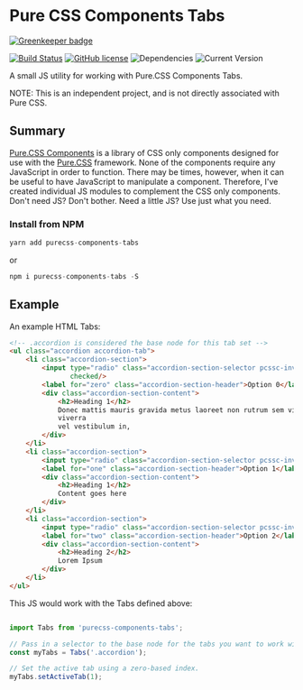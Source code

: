 Pure CSS Components Tabs
==================

[![Greenkeeper badge](https://badges.greenkeeper.io/joe-crick/pure-css-components-tabs.svg)](https://greenkeeper.io/)

[![Build Status](https://travis-ci.org/joe-crick/pure-css-components-tabs.svg?branch=master)](https://travis-ci.org/joe-crick/pure-css-components-tabs)
[![GitHub license](https://img.shields.io/github/license/Day8/re-frame.svg)](license.txt) 
![Dependencies](https://img.shields.io/badge/dependencies-up%20to%20date-brightgreen.svg)
![Current Version](https://img.shields.io/badge/version-0.0.1-green.svg)


A small JS utility for working with Pure.CSS Components Tabs. 

NOTE: This is an independent project, and is not directly associated with Pure CSS.

## Summary

[Pure.CSS Components](https://github.com/joe-crick/pure-css-components) is a library of CSS only components designed 
for use with the [Pure.CSS](https://purecss.io) framework. None of the components require any JavaScript in order to 
function. There may be times, however, when it can be useful to have JavaScript to manipulate a component. Therefore, 
I've created individual JS modules to complement the CSS only components. Don't need JS? Don't bother. Need a little 
JS? Use just what you need.

### Install from NPM

```js
yarn add purecss-components-tabs
```
or
```js
npm i purecss-components-tabs -S
```

## Example

An example HTML Tabs:

```html
<!-- .accordion is considered the base node for this tab set -->
<ul class="accordion accordion-tab">
    <li class="accordion-section">
        <input type="radio" class="accordion-section-selector pcssc-invisible" id="zero" name="tab-head" role="tab"
               checked/>
        <label for="zero" class="accordion-section-header">Option 0</label>
        <div class="accordion-section-content">
            <h2>Heading 1</h2>
            Donec mattis mauris gravida metus laoreet non rutrum sem viverra. Aenean nibh libero,
            viverra
            vel vestibulum in,
        </div>
    </li>
    <li class="accordion-section">
        <input type="radio" class="accordion-section-selector pcssc-invisible" id="one" name="tab-head" role="tab"/>
        <label for="one" class="accordion-section-header">Option 1</label>
        <div class="accordion-section-content">
            <h2>Heading 1</h2>
            Content goes here
        </div>
    </li>
    <li class="accordion-section">
        <input type="radio" class="accordion-section-selector pcssc-invisible" id="two" name="tab-head" role="tab"/>
        <label for="two" class="accordion-section-header">Option 2</label>
        <div class="accordion-section-content">
            <h2>Heading 2</h2>
            Lorem Ipsum
        </div>
    </li>
</ul>
```
This JS would work with the Tabs defined above: 

```js

import Tabs from 'purecss-components-tabs';

// Pass in a selector to the base node for the tabs you want to work with
const myTabs = Tabs('.accordion');

// Set the active tab using a zero-based index.
myTabs.setActiveTab(1);

```
